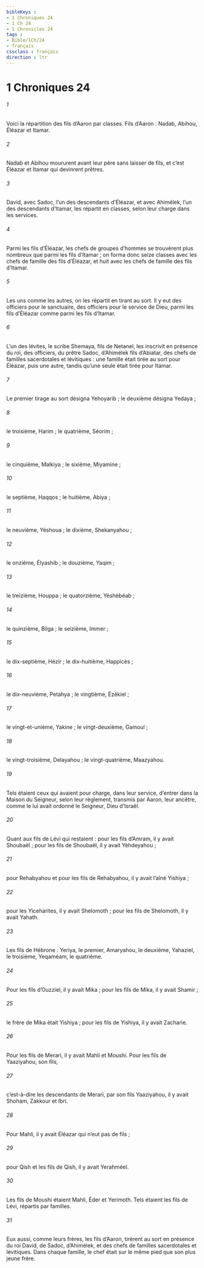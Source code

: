 ```yaml
---
bibleKeys : 
- 1 Chroniques 24
- 1 Ch 24
- 1 Chronicles 24
tags : 
- Bible/1Ch/24
- français
cssclass : français
direction : ltr
---
```


# 1 Chroniques 24

###### 1
Voici la répartition des fils d’Aaron par classes. Fils d’Aaron : Nadab, Abihou, Éléazar et Itamar.
###### 2
Nadab et Abihou moururent avant leur père sans laisser de fils, et c’est Éléazar et Itamar qui devinrent prêtres.
###### 3
David, avec Sadoc, l’un des descendants d’Éléazar, et avec Ahimélek, l’un des descendants d’Itamar, les répartit en classes, selon leur charge dans les services.
###### 4
Parmi les fils d’Éléazar, les chefs de groupes d’hommes se trouvèrent plus nombreux que parmi les fils d’Itamar ; on forma donc seize classes avec les chefs de famille des fils d’Éléazar, et huit avec les chefs de famille des fils d’Itamar.
###### 5
Les uns comme les autres, on les répartit en tirant au sort. Il y eut des officiers pour le sanctuaire, des officiers pour le service de Dieu, parmi les fils d’Éléazar comme parmi les fils d’Itamar.
###### 6
L’un des lévites, le scribe Shemaya, fils de Netanel, les inscrivit en présence du roi, des officiers, du prêtre Sadoc, d’Ahimélek fils d’Abiatar, des chefs de familles sacerdotales et lévitiques : une famille était tirée au sort pour Éléazar, puis une autre, tandis qu’une seule était tirée pour Itamar.
###### 7
Le premier tirage au sort désigna Yehoyarib ; le deuxième désigna Yedaya ;
###### 8
le troisième, Harim ; le quatrième, Séorim ;
###### 9
le cinquième, Malkiya ; le sixième, Miyamine ;
###### 10
le septième, Haqqos ; le huitième, Abiya ;
###### 11
le neuvième, Yéshoua ; le dixième, Shekanyahou ;
###### 12
le onzième, Élyashib ; le douzième, Yaqim ;
###### 13
le treizième, Houppa ; le quatorzième, Yèshèbéab ;
###### 14
le quinzième, Bilga ; le seizième, Immer ;
###### 15
le dix-septième, Hézir ; le dix-huitième, Happicès ;
###### 16
le dix-neuvième, Petahya ; le vingtième, Ézékiel ;
###### 17
le vingt-et-unième, Yakine ; le vingt-deuxième, Gamoul ;
###### 18
le vingt-troisième, Delayahou ; le vingt-quatrième, Maazyahou.
###### 19
Tels étaient ceux qui avaient pour charge, dans leur service, d’entrer dans la Maison du Seigneur, selon leur règlement, transmis par Aaron, leur ancêtre, comme le lui avait ordonné le Seigneur, Dieu d’Israël.
###### 20
Quant aux fils de Lévi qui restaient : pour les fils d’Amram, il y avait Shoubaël ; pour les fils de Shoubaël, il y avait Yèhdeyahou ;
###### 21
pour Rehabyahou et pour les fils de Rehabyahou, il y avait l’aîné Yishiya ;
###### 22
pour les Yiceharites, il y avait Shelomoth ; pour les fils de Shelomoth, il y avait Yahath.
###### 23
Les fils de Hébrone : Yeriya, le premier, Amaryahou, le deuxième, Yahaziel, le troisième, Yeqaméam, le quatrième.
###### 24
Pour les fils d’Ouzziel, il y avait Mika ; pour les fils de Mika, il y avait Shamir ;
###### 25
le frère de Mika était Yishiya ; pour les fils de Yishiya, il y avait Zacharie.
###### 26
Pour les fils de Merari, il y avait Mahli et Moushi. Pour les fils de Yaaziyahou, son fils,
###### 27
c’est-à-dire les descendants de Merari, par son fils Yaaziyahou, il y avait Shoham, Zakkour et Ibri.
###### 28
Pour Mahli, il y avait Éléazar qui n’eut pas de fils ;
###### 29
pour Qish et les fils de Qish, il y avait Yerahméel.
###### 30
Les fils de Moushi étaient Mahli, Éder et Yerimoth. Tels étaient les fils de Lévi, répartis par familles.
###### 31
Eux aussi, comme leurs frères, les fils d’Aaron, tirèrent au sort en présence du roi David, de Sadoc, d’Ahimélek, et des chefs de familles sacerdotales et lévitiques. Dans chaque famille, le chef était sur le même pied que son plus jeune frère.
